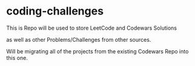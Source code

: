 # coding-challenges
This is Repo will be used to store LeetCode and Codewars Solutions

as well as other Problems/Challenges from other sources.


Will be migrating all of the projects from the existing Codewars Repo into this one.
